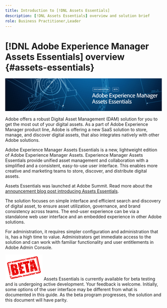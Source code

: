 ```yaml
---
title: Introduction to [!DNL Assets Essentials]
description: [!DNL Assets Essentials] overview and solution brief
role: Business Practitioner,Leader
---
```

# [!DNL Adobe Experience Manager Assets Essentials] overview {#assets-essentials}

![Banner image for beta docs](assets/do-not-localize/banner-image-beta-docs.png)

Adobe offers a robust Digital Asset Management (DAM) solution for you to get the most out of your digital assets. As a part of Adobe Experience Manager product line, Adobe is offering a new SaaS solution to store, manage, and discover digital assets, that also integrates natively with other Adobe solutions. 

Adobe Experience Manager Assets Essentials is a new, lightweight edition of Adobe Experience Manager Assets. Experience Manager Assets Essentials provide unified asset management and collaboration with a simplified and a consistent, easy-to-use user interface. This enables more creative and marketing teams to store, discover, and distribute digital assets.

Assets Essentials was launched at Adobe Summit. Read more about the [announcement blog post introducing Assets Essentials](https://blog.adobe.com/en/publish/2021/04/27/introducing-adobe-experience-manager-assets-essentials-to-simplify-collaboration-across-teams.html).

The solution focuses on simple interface and efficient search and discovery of digital asset, to ensure asset utilization, governance, and brand consistency across teams. The end-user experience can be via a standalone web user interface and an embedded experience in other Adobe solutions. 

For administration, it requires simpler configuration and administration that is, has a high time to value. Administrators get immediate access to the solution and can work with familiar functionality and user entitlements in Adobe Admin Console.

![Beta software version](assets/do-not-localize/beta-version.png) Assets Essentials is currently available for beta testing and is undergoing active development. Your feedback is welcome. Initially, some options of the user interface may be different from what is documented in this guide. As the beta program progresses, the solution and this document will have parity.
